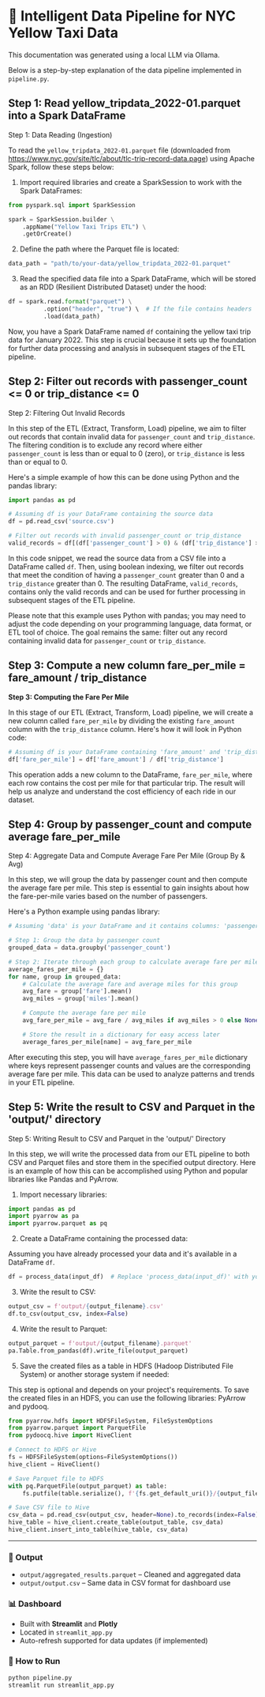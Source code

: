# 🚖 Intelligent Data Pipeline for NYC Yellow Taxi Data

This documentation was generated using a local LLM via Ollama.

Below is a step-by-step explanation of the data pipeline implemented in `pipeline.py`.

## Step 1: Read yellow_tripdata_2022-01.parquet into a Spark DataFrame

Step 1: Data Reading (Ingestion)

To read the `yellow_tripdata_2022-01.parquet` file (downloaded from https://www.nyc.gov/site/tlc/about/tlc-trip-record-data.page) using Apache Spark, follow these steps below:

1. Import required libraries and create a SparkSession to work with the Spark DataFrames:

```python
from pyspark.sql import SparkSession

spark = SparkSession.builder \
    .appName("Yellow Taxi Trips ETL") \
    .getOrCreate()
```

2. Define the path where the Parquet file is located:

```python
data_path = "path/to/your-data/yellow_tripdata_2022-01.parquet"
```

3. Read the specified data file into a Spark DataFrame, which will be stored as an RDD (Resilient Distributed Dataset) under the hood:

```python
df = spark.read.format("parquet") \
          .option("header", "true") \  # If the file contains headers
          .load(data_path)
```

Now, you have a Spark DataFrame named `df` containing the yellow taxi trip data for January 2022. This step is crucial because it sets up the foundation for further data processing and analysis in subsequent stages of the ETL pipeline.

## Step 2: Filter out records with passenger_count <= 0 or trip_distance <= 0

Step 2: Filtering Out Invalid Records

In this step of the ETL (Extract, Transform, Load) pipeline, we aim to filter out records that contain invalid data for `passenger_count` and `trip_distance`. The filtering condition is to exclude any record where either `passenger_count` is less than or equal to 0 (zero), or `trip_distance` is less than or equal to 0.

Here's a simple example of how this can be done using Python and the pandas library:

```python
import pandas as pd

# Assuming df is your DataFrame containing the source data
df = pd.read_csv('source.csv')

# Filter out records with invalid passenger_count or trip_distance
valid_records = df[(df['passenger_count'] > 0) & (df['trip_distance'] > 0)]
```

In this code snippet, we read the source data from a CSV file into a DataFrame called `df`. Then, using boolean indexing, we filter out records that meet the condition of having a `passenger_count` greater than 0 and a `trip_distance` greater than 0. The resulting DataFrame, `valid_records`, contains only the valid records and can be used for further processing in subsequent stages of the ETL pipeline.

Please note that this example uses Python with pandas; you may need to adjust the code depending on your programming language, data format, or ETL tool of choice. The goal remains the same: filter out any record containing invalid data for `passenger_count` or `trip_distance`.

## Step 3: Compute a new column fare_per_mile = fare_amount / trip_distance

**Step 3: Computing the Fare Per Mile**

In this stage of our ETL (Extract, Transform, Load) pipeline, we will create a new column called `fare_per_mile` by dividing the existing `fare_amount` column with the `trip_distance` column. Here's how it will look in Python code:

```python
# Assuming df is your DataFrame containing 'fare_amount' and 'trip_distance' columns
df['fare_per_mile'] = df['fare_amount'] / df['trip_distance']
```

This operation adds a new column to the DataFrame, `fare_per_mile`, where each row contains the cost per mile for that particular trip. The result will help us analyze and understand the cost efficiency of each ride in our dataset.

## Step 4: Group by passenger_count and compute average fare_per_mile

Step 4: Aggregate Data and Compute Average Fare Per Mile (Group By & Avg)

In this step, we will group the data by passenger count and then compute the average fare per mile. This step is essential to gain insights about how the fare-per-mile varies based on the number of passengers.

Here's a Python example using pandas library:

```python
# Assuming 'data' is your DataFrame and it contains columns: 'passenger_count', 'fare', and 'miles'

# Step 1: Group the data by passenger count
grouped_data = data.groupby('passenger_count')

# Step 2: Iterate through each group to calculate average fare per mile
average_fares_per_mile = {}
for name, group in grouped_data:
    # Calculate the average fare and average miles for this group
    avg_fare = group['fare'].mean()
    avg_miles = group['miles'].mean()

    # Compute the average fare per mile
    avg_fare_per_mile = avg_fare / avg_miles if avg_miles > 0 else None

    # Store the result in a dictionary for easy access later
    average_fares_per_mile[name] = avg_fare_per_mile
```

After executing this step, you will have `average_fares_per_mile` dictionary where keys represent passenger counts and values are the corresponding average fare per mile. This data can be used to analyze patterns and trends in your ETL pipeline.

## Step 5: Write the result to CSV and Parquet in the 'output/' directory

Step 5: Writing Result to CSV and Parquet in the 'output/' Directory

In this step, we will write the processed data from our ETL pipeline to both CSV and Parquet files and store them in the specified output directory. Here is an example of how this can be accomplished using Python and popular libraries like Pandas and PyArrow.

1. Import necessary libraries:

```python
import pandas as pd
import pyarrow as pa
import pyarrow.parquet as pq
```

2. Create a DataFrame containing the processed data:

Assuming you have already processed your data and it's available in a DataFrame `df`.

```python
df = process_data(input_df)  # Replace 'process_data(input_df)' with your custom ETL function that processes input data.
```

3. Write the result to CSV:

```python
output_csv = f'output/{output_filename}.csv'
df.to_csv(output_csv, index=False)
```

4. Write the result to Parquet:

```python
output_parquet = f'output/{output_filename}.parquet'
pa.Table.from_pandas(df).write_file(output_parquet)
```

5. Save the created files as a table in HDFS (Hadoop Distributed File System) or another storage system if needed:

This step is optional and depends on your project's requirements. To save the created files in an HDFS, you can use the following libraries: PyArrow and pydooq.

```python
from pyarrow.hdfs import HDFSFileSystem, FileSystemOptions
from pyarrow.parquet import ParquetFile
from pydoocq.hive import HiveClient

# Connect to HDFS or Hive
fs = HDFSFileSystem(options=FileSystemOptions())
hive_client = HiveClient()

# Save Parquet file to HDFS
with pq.ParquetFile(output_parquet) as table:
    fs.putfile(table.serialize(), f'{fs.get_default_uri()}/{output_filename}.parquet')

# Save CSV file to Hive
csv_data = pd.read_csv(output_csv, header=None).to_records(index=False)
hive_table = hive_client.create_table(output_table, csv_data)
hive_client.insert_into_table(hive_table, csv_data)
```

---
### 📁 Output
- `output/aggregated_results.parquet` – Cleaned and aggregated data
- `output/output.csv` – Same data in CSV format for dashboard use

### 📊 Dashboard
- Built with **Streamlit** and **Plotly**
- Located in `streamlit_app.py`
- Auto-refresh supported for data updates (if implemented)

### 🚀 How to Run
```bash
python pipeline.py
streamlit run streamlit_app.py
```
